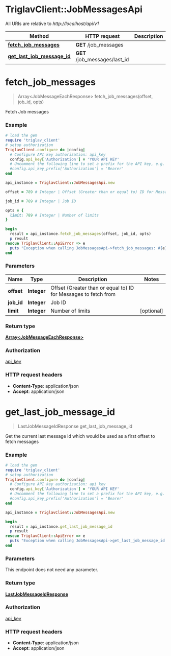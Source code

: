 # TriglavClient::JobMessagesApi

All URIs are relative to *http://localhost/api/v1*

Method | HTTP request | Description
------------- | ------------- | -------------
[**fetch_job_messages**](JobMessagesApi.md#fetch_job_messages) | **GET** /job_messages | 
[**get_last_job_message_id**](JobMessagesApi.md#get_last_job_message_id) | **GET** /job_messages/last_id | 


# **fetch_job_messages**
> Array&lt;JobMessageEachResponse&gt; fetch_job_messages(offset, job_id, opts)



Fetch Job messages

### Example
```ruby
# load the gem
require 'triglav_client'
# setup authorization
TriglavClient.configure do |config|
  # Configure API key authorization: api_key
  config.api_key['Authorization'] = 'YOUR API KEY'
  # Uncomment the following line to set a prefix for the API key, e.g. 'Bearer' (defaults to nil)
  #config.api_key_prefix['Authorization'] = 'Bearer'
end

api_instance = TriglavClient::JobMessagesApi.new

offset = 789 # Integer | Offset (Greater than or equal to) ID for Messages to fetch from

job_id = 789 # Integer | Job ID

opts = { 
  limit: 789 # Integer | Number of limits
}

begin
  result = api_instance.fetch_job_messages(offset, job_id, opts)
  p result
rescue TriglavClient::ApiError => e
  puts "Exception when calling JobMessagesApi->fetch_job_messages: #{e}"
end
```

### Parameters

Name | Type | Description  | Notes
------------- | ------------- | ------------- | -------------
 **offset** | **Integer**| Offset (Greater than or equal to) ID for Messages to fetch from | 
 **job_id** | **Integer**| Job ID | 
 **limit** | **Integer**| Number of limits | [optional] 

### Return type

[**Array&lt;JobMessageEachResponse&gt;**](JobMessageEachResponse.md)

### Authorization

[api_key](../README.md#api_key)

### HTTP request headers

 - **Content-Type**: application/json
 - **Accept**: application/json



# **get_last_job_message_id**
> LastJobMessageIdResponse get_last_job_message_id



Get the current last message id which would be used as a first offset to fetch messages

### Example
```ruby
# load the gem
require 'triglav_client'
# setup authorization
TriglavClient.configure do |config|
  # Configure API key authorization: api_key
  config.api_key['Authorization'] = 'YOUR API KEY'
  # Uncomment the following line to set a prefix for the API key, e.g. 'Bearer' (defaults to nil)
  #config.api_key_prefix['Authorization'] = 'Bearer'
end

api_instance = TriglavClient::JobMessagesApi.new

begin
  result = api_instance.get_last_job_message_id
  p result
rescue TriglavClient::ApiError => e
  puts "Exception when calling JobMessagesApi->get_last_job_message_id: #{e}"
end
```

### Parameters
This endpoint does not need any parameter.

### Return type

[**LastJobMessageIdResponse**](LastJobMessageIdResponse.md)

### Authorization

[api_key](../README.md#api_key)

### HTTP request headers

 - **Content-Type**: application/json
 - **Accept**: application/json



